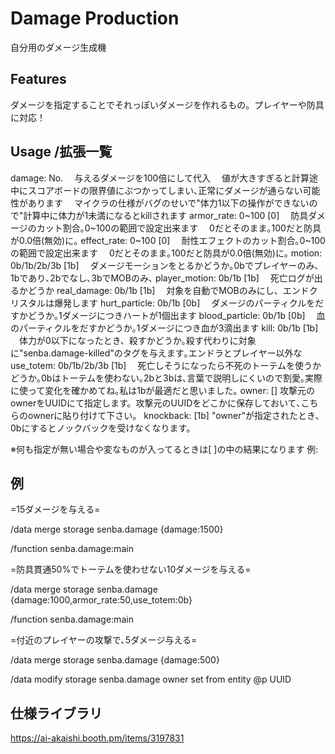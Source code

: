 # Damage Production
 自分用のダメージ生成機

## Features
ダメージを指定することでそれっぽいダメージを作れるもの。プレイヤーや防具に対応！

## Usage /拡張一覧
damage: No.
　与えるダメージを100倍にして代入
　値が大きすぎると計算途中にスコアボードの限界値にぶつかってしまい､正常にダメージが通らない可能性があります
　マイクラの仕様がバグのせいで"体力1以下の操作ができないので"計算中に体力が1未満になるとkillされます
armor_rate: 0~100 [0]
　防具ダメージのカット割合｡0~100の範囲で設定出来ます
　0だとそのまま｡100だと防具が0.0倍(無効)に｡
effect_rate: 0~100 [0]
　耐性エフェクトのカット割合｡0~100の範囲で設定出来ます
　0だとそのまま｡100だと防具が0.0倍(無効)に｡
motion: 0b/1b/2b/3b [1b]
　ダメージモーションをとるかどうか｡0bでプレイヤーのみ､1bであり､2bでなし､3bでMOBのみ､
player_motion: 0b/1b [1b]
　死亡ログが出るかどうか
real_damage: 0b/1b [1b]
　対象を自動でMOBのみにし、エンドクリスタルは爆発します
hurt_particle: 0b/1b [0b]
　ダメージのパーティクルをだすかどうか｡1ダメージにつきハートが1個出ます
blood_particle: 0b/1b [0b]
　血のパーティクルをだすかどうか｡1ダメージにつき血が3滴出ます
kill: 0b/1b [1b]
　体力が0以下になったとき、殺すかどうか｡殺す代わりに対象に"senba.damage-killed"のタグを与えます｡エンドラとプレイヤー以外な
use_totem: 0b/1b/2b/3b [1b]
　死亡しそうになったら不死のトーテムを使うかどうか｡0bはトーテムを使わない｡2bと3bは､言葉で説明しにくいので割愛｡実際に使って変化を確かめてね｡私は1bが最適だと思いました｡
owner: []
攻撃元のownerをUUIDにて指定します。攻撃元のUUIDをどこかに保存しておいて､こちらのownerに貼り付けて下さい。
knockback: [1b]
"owner"が指定されたとき､0bにするとノックバックを受けなくなります。

※何も指定が無い場合や変なものが入ってるときは[ ]の中の結果になります
例:

## 例
=15ダメージを与える=

 /data merge storage senba.damage {damage:1500}

 /function senba.damage:main

=防具貫通50%でトーテムを使わせない10ダメージを与える=

 /data merge storage senba.damage {damage:1000,armor_rate:50,use_totem:0b}

 /function senba.damage:main

=付近のプレイヤーの攻撃で､5ダメージ与える=

 /data merge storage senba.damage {damage:500}

/data modify storage senba.damage owner set from entity @p UUID

## 仕様ライブラリ
https://ai-akaishi.booth.pm/items/3197831

